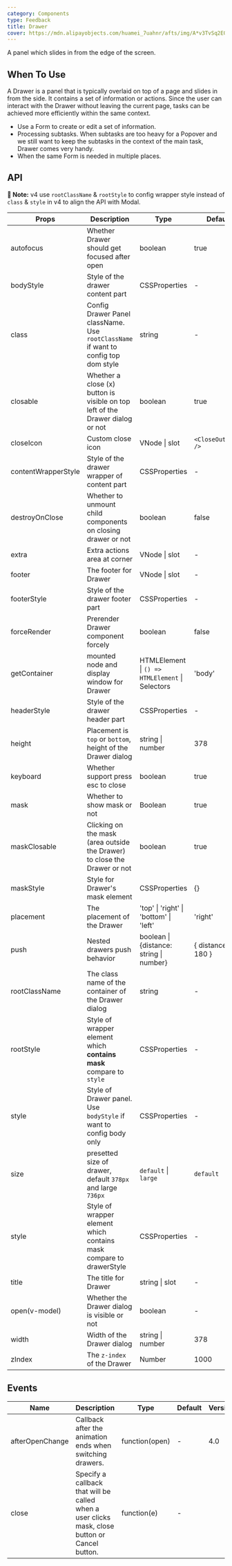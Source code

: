 ```yaml
---
category: Components
type: Feedback
title: Drawer
cover: https://mdn.alipayobjects.com/huamei_7uahnr/afts/img/A*v3TvSq2E0HAAAAAAAAAAAAAADrJ8AQ/original
---
```


A panel which slides in from the edge of the screen.

## When To Use

A Drawer is a panel that is typically overlaid on top of a page and slides in from the side. It contains a set of information or actions. Since the user can interact with the Drawer without leaving the current page, tasks can be achieved more efficiently within the same context.

- Use a Form to create or edit a set of information.
- Processing subtasks. When subtasks are too heavy for a Popover and we still want to keep the subtasks in the context of the main task, Drawer comes very handy.
- When the same Form is needed in multiple places.

## API

**🚨 Note:** v4 use `rootClassName` & `rootStyle` to config wrapper style instead of `class` & `style` in v4 to align the API with Modal.

| Props | Description | Type | Default | Version |
| --- | --- | --- | --- | --- |
| autofocus | Whether Drawer should get focused after open | boolean | true | 3.0.0 |
| bodyStyle | Style of the drawer content part | CSSProperties | - |  |
| class | Config Drawer Panel className. Use `rootClassName` if want to config top dom style | string | - |  |
| closable | Whether a close (x) button is visible on top left of the Drawer dialog or not | boolean | true |  |
| closeIcon | Custom close icon | VNode \| slot | `<CloseOutlined />` | 3.0.0 |
| contentWrapperStyle | Style of the drawer wrapper of content part | CSSProperties | - | 3.0.0 |
| destroyOnClose | Whether to unmount child components on closing drawer or not | boolean | false |  |
| extra | Extra actions area at corner | VNode \| slot | - | 3.0.0 |
| footer | The footer for Drawer | VNode \| slot | - | 3.0.0 |
| footerStyle | Style of the drawer footer part | CSSProperties | - | 3.0.0 |
| forceRender | Prerender Drawer component forcely | boolean | false | 3.0.0 |
| getContainer | mounted node and display window for Drawer | HTMLElement \| `() => HTMLElement` \| Selectors | 'body' |  |
| headerStyle | Style of the drawer header part | CSSProperties | - | 3.0.0 |
| height | Placement is `top` or `bottom`, height of the Drawer dialog | string \| number | 378 |  |
| keyboard | Whether support press esc to close | boolean | true |  |
| mask | Whether to show mask or not | Boolean | true |  |
| maskClosable | Clicking on the mask (area outside the Drawer) to close the Drawer or not | boolean | true |  |
| maskStyle | Style for Drawer's mask element | CSSProperties | {} |  |
| placement | The placement of the Drawer | 'top' \| 'right' \| 'bottom' \| 'left' | 'right' |  |
| push | Nested drawers push behavior | boolean \| {distance: string \| number} | { distance: 180 } | 3.0.0 |
| rootClassName | The class name of the container of the Drawer dialog | string | - | 4.0 |
| rootStyle | Style of wrapper element which **contains mask** compare to `style` | CSSProperties | - | 4.0 |
| style | Style of Drawer panel. Use `bodyStyle` if want to config body only | CSSProperties | - |  |
| size | presetted size of drawer, default `378px` and large `736px` | `default` \| `large` | `default` | 3.0.0 |
| style | Style of wrapper element which contains mask compare to drawerStyle | CSSProperties | - |  |
| title | The title for Drawer | string \| slot | - |  |
| open(v-model) | Whether the Drawer dialog is visible or not | boolean | - | 4.0 |
| width | Width of the Drawer dialog | string \| number | 378 |  |
| zIndex | The `z-index` of the Drawer | Number | 1000 |  |

## Events

| Name | Description | Type | Default | Version |
| --- | --- | --- | --- | --- |
| afterOpenChange | Callback after the animation ends when switching drawers. | function(open) | - | 4.0 |
| close | Specify a callback that will be called when a user clicks mask, close button or Cancel button. | function(e) | - |  |
